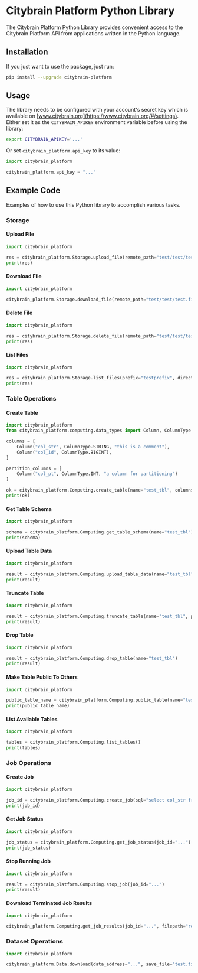 # Citybrain Platform Python Library

The Citybrain Platform Python Library provides convenient access to the Citybrain Platform API from applications written in the Python language.

## Installation

If you just want to use the package, just run:

```sh
pip install --upgrade citybrain-platform
```

## Usage

The library needs to be configured with your account's secret key which is available on [www.citybrain.org](https://www.citybrain.org/#/settings). Either set it as the `CITYBRAIN_APIKEY` environment variable before using the library:

```sh
export CITYBRAIN_APIKEY='...'
```

Or set `citybrain_platform.api_key` to its value:

```python
import citybrain_platform

citybrain_platform.api_key = "..."
```

## Example Code

Examples of how to use this Python library to accomplish various tasks.

### Storage

#### Upload File

```python
import citybrain_platform

res = citybrain_platform.Storage.upload_file(remote_path="test/test/test.file", local_file="test.localfile")
print(res)
```

#### Download File

```python
import citybrain_platform

citybrain_platform.Storage.download_file(remote_path="test/test/test.file", local_file="test.localfile")
```

#### Delete File

```python
import citybrain_platform

res = citybrain_platform.Storage.delete_file(remote_path="test/test/test.file")
print(res)
```

#### List Files

```python
import citybrain_platform

res = citybrain_platform.Storage.list_files(prefix="testprefix", direct_only=False)
print(res)
```

### Table Operations

#### Create Table

```python
import citybrain_platform
from citybrain_platform.computing.data_types import Column, ColumnType

columns = [
    Column("col_str", ColumnType.STRING, "this is a comment"),
    Column("col_id", ColumnType.BIGINT),
]

partition_columns = [
    Column("col_pt", ColumnType.INT, "a column for partitioning")
]

ok = citybrain_platform.Computing.create_table(name="test_tbl", columns=columns, partition_columns=partition_columns)
print(ok)
```

#### Get Table Schema

```python
import citybrain_platform

schema = citybrain_platform.Computing.get_table_schema(name="test_tbl")
print(schema)
```

#### Upload Table Data

```python
import citybrain_platform

result = citybrain_platform.Computing.upload_table_data(name="test_tbl", append=True, csv_filepath="aa.csv", partition_key={"col_pt": "19"})
print(result)
```

#### Truncate Table

```python
import citybrain_platform

result = citybrain_platform.Computing.truncate_table(name="test_tbl", partition_key={"col_pt": "19"})
print(result)
```

#### Drop Table

```python
import citybrain_platform

result = citybrain_platform.Computing.drop_table(name="test_tbl")
print(result)
```

#### Make Table Public To Others

```python
import citybrain_platform

public_table_name = citybrain_platform.Computing.public_table(name="test_tbl")
print(public_table_name)
```

#### List Available Tables

```python
import citybrain_platform

tables = citybrain_platform.Computing.list_tables()
print(tables)
```

### Job Operations

#### Create Job

```python
import citybrain_platform

job_id = citybrain_platform.Computing.create_job(sql="select col_str from test_tbl limit 12;")
print(job_id)
```

#### Get Job Status

```python
import citybrain_platform

job_status = citybrain_platform.Computing.get_job_status(job_id="...")
print(job_status)
```

#### Stop Running Job

```python
import citybrain_platform

result = citybrain_platform.Computing.stop_job(job_id="...")
print(result)
```


#### Download Terminated Job Results

```python
import citybrain_platform

citybrain_platform.Computing.get_job_results(job_id="...", filepath="results.csv")
```

### Dataset Operations

```python
import citybrain_platform

citybrain_platform.Data.download(data_address="...", save_file="test.txt")
```